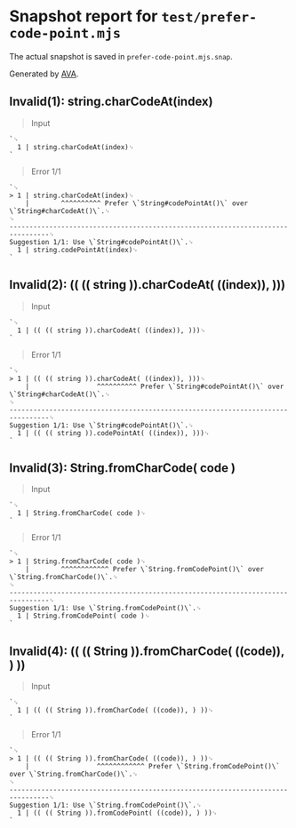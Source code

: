 # Snapshot report for `test/prefer-code-point.mjs`

The actual snapshot is saved in `prefer-code-point.mjs.snap`.

Generated by [AVA](https://avajs.dev).

## Invalid(1): string.charCodeAt(index)

> Input

    `␊
      1 | string.charCodeAt(index)␊
    `

> Error 1/1

    `␊
    > 1 | string.charCodeAt(index)␊
        |        ^^^^^^^^^^ Prefer \`String#codePointAt()\` over \`String#charCodeAt()\`.␊
    ␊
    --------------------------------------------------------------------------------␊
    Suggestion 1/1: Use \`String#codePointAt()\`.␊
      1 | string.codePointAt(index)␊
    `

## Invalid(2): (( (( string )).charCodeAt( ((index)), )))

> Input

    `␊
      1 | (( (( string )).charCodeAt( ((index)), )))␊
    `

> Error 1/1

    `␊
    > 1 | (( (( string )).charCodeAt( ((index)), )))␊
        |                 ^^^^^^^^^^ Prefer \`String#codePointAt()\` over \`String#charCodeAt()\`.␊
    ␊
    --------------------------------------------------------------------------------␊
    Suggestion 1/1: Use \`String#codePointAt()\`.␊
      1 | (( (( string )).codePointAt( ((index)), )))␊
    `

## Invalid(3): String.fromCharCode( code )

> Input

    `␊
      1 | String.fromCharCode( code )␊
    `

> Error 1/1

    `␊
    > 1 | String.fromCharCode( code )␊
        |        ^^^^^^^^^^^^ Prefer \`String.fromCodePoint()\` over \`String.fromCharCode()\`.␊
    ␊
    --------------------------------------------------------------------------------␊
    Suggestion 1/1: Use \`String.fromCodePoint()\`.␊
      1 | String.fromCodePoint( code )␊
    `

## Invalid(4): (( (( String )).fromCharCode( ((code)), ) ))

> Input

    `␊
      1 | (( (( String )).fromCharCode( ((code)), ) ))␊
    `

> Error 1/1

    `␊
    > 1 | (( (( String )).fromCharCode( ((code)), ) ))␊
        |                 ^^^^^^^^^^^^ Prefer \`String.fromCodePoint()\` over \`String.fromCharCode()\`.␊
    ␊
    --------------------------------------------------------------------------------␊
    Suggestion 1/1: Use \`String.fromCodePoint()\`.␊
      1 | (( (( String )).fromCodePoint( ((code)), ) ))␊
    `
